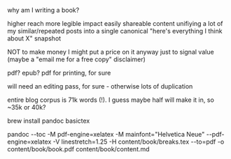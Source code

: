 why am I writing a book?

higher reach
more legible impact
easily shareable content
unifiying a lot of my similar/repeated posts into a single canonical "here's everything I think about X" snapshot

NOT to make money
I might put a price on it anyway just to signal value (maybe a "email me for a free copy" disclaimer)

pdf? epub? pdf for printing, for sure

will need an editing pass, for sure - otherwise lots of duplication

entire blog corpus is 71k words (!). I guess maybe half will make it in, so ~35k or 40k?

brew install pandoc basictex

pandoc --toc -M pdf-engine=xelatex -M mainfont="Helvetica Neue" --pdf-engine=xelatex -V linestretch=1.25 -H content/book/breaks.tex --to=pdf -o content/book/book.pdf content/book/content.md